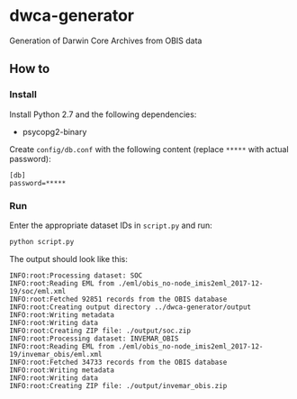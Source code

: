# dwca-generator

Generation of Darwin Core Archives from OBIS data

## How to
### Install

Install Python 2.7 and the following dependencies:

- psycopg2-binary

Create `config/db.conf` with the following content (replace `*****` with actual password):

```
[db]
password=*****
```

### Run

Enter the appropriate dataset IDs in `script.py` and run:

```python
python script.py
```

The output should look like this:

```
INFO:root:Processing dataset: SOC
INFO:root:Reading EML from ./eml/obis_no-node_imis2eml_2017-12-19/soc/eml.xml
INFO:root:Fetched 92851 records from the OBIS database
INFO:root:Creating output directory ../dwca-generator/output
INFO:root:Writing metadata
INFO:root:Writing data
INFO:root:Creating ZIP file: ./output/soc.zip
INFO:root:Processing dataset: INVEMAR_OBIS
INFO:root:Reading EML from ./eml/obis_no-node_imis2eml_2017-12-19/invemar_obis/eml.xml
INFO:root:Fetched 34733 records from the OBIS database
INFO:root:Writing metadata
INFO:root:Writing data
INFO:root:Creating ZIP file: ./output/invemar_obis.zip
```